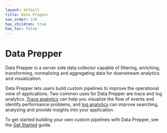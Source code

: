 ```yaml
---
layout: default
title: Data Prepper
nav_order: 120
has_children: true
has_toc: false
---
```


# Data Prepper

Data Prepper is a server side data collector capable of filtering, enriching, transforming, normalizing and aggregating data for downstream analytics and visualization.

Data Prepper lets users build custom pipelines to improve the operational view of applications. Two common uses for Data Prepper are trace and log analytics. [Trace analytics]({{site.url}}{{site.baseurl}}/observability-plugin/trace/index/) can help you visualize the flow of events and identify performance problems, and [log analytics]({{site.url}}{{site.baseurl}}/observability-plugin/log-analytics/) can improve searching, analyzing and provide insights into your application.

To get started building your own custom pipelines with Data Prepper, see the [Get Started]({{site.url}}{{site.baseurl}}/clients/data-prepper/get-started/) guide.
